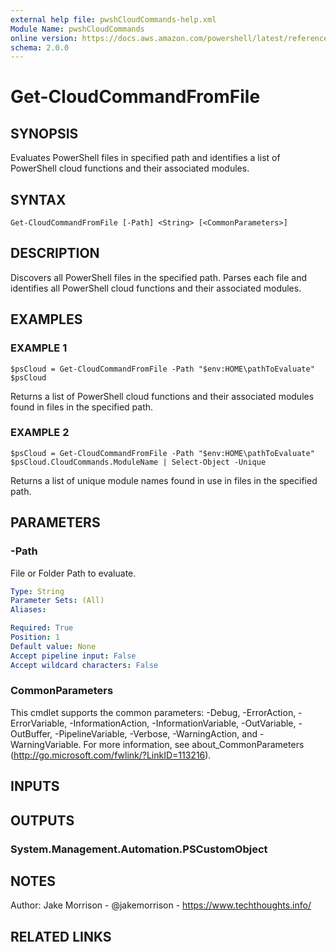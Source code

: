 ```yaml
---
external help file: pwshCloudCommands-help.xml
Module Name: pwshCloudCommands
online version: https://docs.aws.amazon.com/powershell/latest/reference/
schema: 2.0.0
---
```


# Get-CloudCommandFromFile

## SYNOPSIS
Evaluates PowerShell files in specified path and identifies a list of PowerShell cloud functions and their associated modules.

## SYNTAX

```
Get-CloudCommandFromFile [-Path] <String> [<CommonParameters>]
```

## DESCRIPTION
Discovers all PowerShell files in the specified path.
Parses each file and identifies all PowerShell cloud functions and their associated modules.

## EXAMPLES

### EXAMPLE 1
```
$psCloud = Get-CloudCommandFromFile -Path "$env:HOME\pathToEvaluate"
$psCloud
```

Returns a list of PowerShell cloud functions and their associated modules found in files in the specified path.

### EXAMPLE 2
```
$psCloud = Get-CloudCommandFromFile -Path "$env:HOME\pathToEvaluate"
$psCloud.CloudCommands.ModuleName | Select-Object -Unique
```

Returns a list of unique module names found in use in files in the specified path.

## PARAMETERS

### -Path
File or Folder Path to evaluate.

```yaml
Type: String
Parameter Sets: (All)
Aliases:

Required: True
Position: 1
Default value: None
Accept pipeline input: False
Accept wildcard characters: False
```

### CommonParameters
This cmdlet supports the common parameters: -Debug, -ErrorAction, -ErrorVariable, -InformationAction, -InformationVariable, -OutVariable, -OutBuffer, -PipelineVariable, -Verbose, -WarningAction, and -WarningVariable.
For more information, see about_CommonParameters (http://go.microsoft.com/fwlink/?LinkID=113216).

## INPUTS

## OUTPUTS

### System.Management.Automation.PSCustomObject
## NOTES
Author: Jake Morrison - @jakemorrison - https://www.techthoughts.info/

## RELATED LINKS
